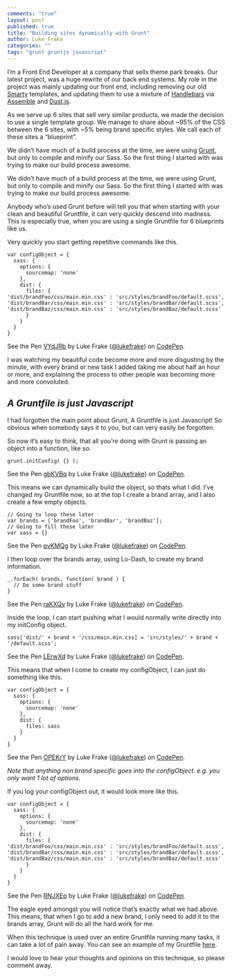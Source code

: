 ```yaml
---
comments: "true"
layout: post
published: true
title: "Building sites dynamically with Grunt"
author: Luke Frake
categories: ""
tags: "grunt gruntjs javascript"
---
```



I’m a Front End Developer at a company that sells theme park breaks. Our latest project, was a huge rewrite of our back end systems. My role in the project was mainly updating our front end, including removing our old [Smarty](http://www.smarty.net/) templates, and updating them to use a mixture of [Handlebars](handlebarsjs.com) via [Assemble](assemble.io) and [Dust.js](http://linkedin.github.io/dustjs/).

As we serve up 6 sites that sell very similar products, we made the decision to use a single template group. We manage to share about ~95% of the CSS between the 6 sites, with ~5% being brand specific styles. We call each of these sites a “blueprint”.

We didn’t have much of a build process at the time, we were using [Grunt](http://gruntjs.com/), but only to compile and minify our Sass. So the first thing I started with was trying to make our build process awesome.

We didn’t have much of a build process at the time, we were using Grunt, but only to compile and minify our Sass. So the first thing I started with was trying to make our build process awesome.

Anybody who’s used Grunt before will tell you that when starting with your clean and beautiful Gruntfile, it can very quickly descend into madness. This is especially true, when you are using a single Gruntfile for 6 blueprints like us.

Very quickly you start getting repetitive commands like this.

<div data-height="352" data-theme-id="12057" data-slug-hash="VYdJRb" data-default-tab="js" data-user="lukefrake" class='codepen'><pre><code>var configObject = {
  sass: {
    options: {
      sourcemap: &#x27;none&#x27;
    },
    dist: {
      files: {
&#x27;dist/brandFoo/css/main.min.css&#x27; : &#x27;src/styles/brandFoo/default.scss&#x27;,
&#x27;dist/brandBar/css/main.min.css&#x27; : &#x27;src/styles/brandBar/default.scss&#x27;,
&#x27;dist/brandBaz/css/main.min.css&#x27; : &#x27;src/styles/brandBaz/default.scss&#x27; 
      }
    }
  }
}</code></pre>
<p>See the Pen <a href='http://codepen.io/lukefrake/pen/VYdJRb/'>VYdJRb</a> by Luke Frake (<a href='http://codepen.io/lukefrake'>@lukefrake</a>) on <a href='http://codepen.io'>CodePen</a>.</p>
</div><script async src="//assets.codepen.io/assets/embed/ei.js"></script>

I was watching my beautiful code become more and more disgusting by the minute, with every brand or new task I added taking me about half an hour or more, and explaining the process to other people was becoming more and more convoluted.

## *A Gruntfile is just Javascript*

I had forgotten the main point about Grunt, A Gruntfile is just Javascript! So obvious when somebody says it to you, but can very easily be forgotten.

So now it’s easy to think, that all you’re doing with Grunt is passing an object into a function, like so.

<div data-height="85" data-theme-id="12057" data-slug-hash="gbKVBq" data-default-tab="js" data-user="lukefrake" class='codepen'><pre><code>grunt.initConfig( {} );</code></pre>
<p>See the Pen <a href='http://codepen.io/lukefrake/pen/gbKVBq/'>gbKVBq</a> by Luke Frake (<a href='http://codepen.io/lukefrake'>@lukefrake</a>) on <a href='http://codepen.io'>CodePen</a>.</p>
</div><script async src="//assets.codepen.io/assets/embed/ei.js"></script>

This means we can dynamically build the object, so thats what I did. I’ve changed my Gruntfile now, so at the top I create a brand array, and I also create a few empty objects.

<div data-height="150" data-theme-id="12057" data-slug-hash="pvKMQg" data-default-tab="js" data-user="lukefrake" class='codepen'><pre><code>// Going to loop these later
var brands = [&#x27;brandFoo&#x27;, &#x27;brandBar&#x27;, &#x27;brandBaz&#x27;];
// Going to fill these later
var sass = {}</code></pre>
<p>See the Pen <a href='http://codepen.io/lukefrake/pen/pvKMQg/'>pvKMQg</a> by Luke Frake (<a href='http://codepen.io/lukefrake'>@lukefrake</a>) on <a href='http://codepen.io'>CodePen</a>.</p>
</div><script async src="//assets.codepen.io/assets/embed/ei.js"></script>

I then loop over the brands array, using Lo-Dash, to create my brand information.

<div data-height="130" data-theme-id="12057" data-slug-hash="raKXQy" data-default-tab="js" data-user="lukefrake" class='codepen'><pre><code>_.forEach( brands, function( brand ) {
  // Do some brand stuff
}</code></pre>
<p>See the Pen <a href='http://codepen.io/lukefrake/pen/raKXQy/'>raKXQy</a> by Luke Frake (<a href='http://codepen.io/lukefrake'>@lukefrake</a>) on <a href='http://codepen.io'>CodePen</a>.</p>
</div><script async src="//assets.codepen.io/assets/embed/ei.js"></script>

Inside the loop, I can start pushing what I would normally write directly into my initConfig object.

<div data-height="110" data-theme-id="12057" data-slug-hash="LErwXd" data-default-tab="js" data-user="lukefrake" class='codepen'><pre><code>sass[&#x27;dist/&#x27; + brand + &#x27;/css/main.min.css] = &#x27;src/styles/&#x27; + brand + &#x27;/default.scss&#x27;;</code></pre>
<p>See the Pen <a href='http://codepen.io/lukefrake/pen/LErwXd/'>LErwXd</a> by Luke Frake (<a href='http://codepen.io/lukefrake'>@lukefrake</a>) on <a href='http://codepen.io'>CodePen</a>.</p>
</div><script async src="//assets.codepen.io/assets/embed/ei.js"></script>

This means that when I come to create my configObject, I can just do something like this.

<div data-height="265" data-theme-id="12057" data-slug-hash="OPEKrY" data-default-tab="js" data-user="lukefrake" class='codepen'><pre><code>var configObject = {
  sass: {
    options: {
      sourcemap: &#x27;none&#x27;
    },
    dist: {
      files: sass
    }
  }
}</code></pre>
<p>See the Pen <a href='http://codepen.io/lukefrake/pen/OPEKrY/'>OPEKrY</a> by Luke Frake (<a href='http://codepen.io/lukefrake'>@lukefrake</a>) on <a href='http://codepen.io'>CodePen</a>.</p>
</div><script async src="//assets.codepen.io/assets/embed/ei.js"></script>

*Note that anything non brand specific goes into the configObject. e.g. you only want 1 lot of options.*

If you log your configObject out, it would look more like this.

<div data-height="350" data-theme-id="12057" data-slug-hash="RNJXEq" data-default-tab="js" data-user="lukefrake" class='codepen'><pre><code>var configObject = {
  sass: {
    options: {
      sourcemap: &#x27;none&#x27;
    },
    dist: {
      files: {
&#x27;dist/brandFoo/css/main.min.css&#x27; : &#x27;src/styles/brandFoo/default.scss&#x27;,
&#x27;dist/brandBar/css/main.min.css&#x27; : &#x27;src/styles/brandBar/default.scss&#x27;,
&#x27;dist/brandBaz/css/main.min.css&#x27; : &#x27;src/styles/brandBaz/default.scss&#x27; 
      }
    }
  }
}</code></pre>
<p>See the Pen <a href='http://codepen.io/lukefrake/pen/RNJXEq/'>RNJXEq</a> by Luke Frake (<a href='http://codepen.io/lukefrake'>@lukefrake</a>) on <a href='http://codepen.io'>CodePen</a>.</p>
</div><script async src="//assets.codepen.io/assets/embed/ei.js"></script>

The eagle eyed amongst you will notice that’s exactly what we had above. This means, that when I go to add a new brand, I only need to add it to the brands array, Grunt will do all the hard work for me.

When this technique is used over an entire Gruntfile running many tasks, it can take a lot of pain away. You can see an example of my Gruntfile [here](https://github.com/lukefrake/snippets/blob/master/Gruntfile.js).

I would love to hear your thoughts and opinions on this technique, so please comment away.
